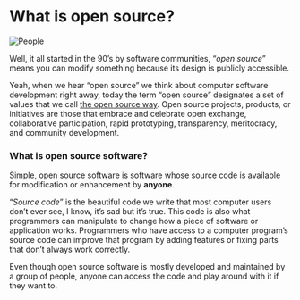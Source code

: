 # What is open source?

![People](http://i.imgur.com/nUBwIG3.png "People sharing")

Well, it all started in the 90’s by software communities, “*open source*” means you can modify something because its design is publicly accessible.

Yeah, when we hear “open source” we think about computer software development right away, today the term “open source” designates a set of values that we call [the open source way](https://opensource.com/open-source-way). Open source projects, products, or initiatives are those that embrace and celebrate open exchange, collaborative participation, rapid prototyping, transparency, meritocracy, and community development.

### What is open source software?

Simple, open source software is software whose source code is available for modification or enhancement by **anyone**.

“*Source code*” is the beautiful code we write that most computer users don’t ever see, I know, it’s sad but it’s true. This code is also what programmers can manipulate to change how a piece of software or application works. Programmers who have access to a computer program’s source code can improve that program by adding features or fixing parts that don’t always work correctly.

Even though open source software is mostly developed and maintained by a group of people, anyone can access the code and play around with it if they want to.
